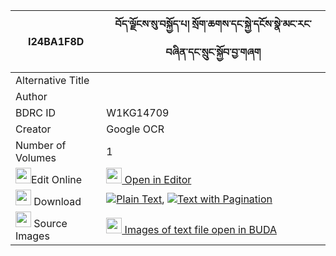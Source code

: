 |I24BA1F8D|བོད་ལྗོངས་སུ་བསྐྱོད་པ། སྲོག་ཆགས་དང་སྐྱེ་དངོས་སྣེ་མང་རང་བཞིན་དང་སྲུང་སྐྱོབ་བྱ་གཞག 
| --- | --- 
|Alternative Title |
|Author | 
|BDRC ID | W1KG14709
|Creator | Google OCR
|Number of Volumes| 1
|<img width="25" src="https://img.icons8.com/color/25/000000/edit-property.png">Edit Online| [<img width="25" src="https://avatars.githubusercontent.com/u/45091458?s=200&v=4"> Open in Editor](http://editor.openpecha.org/I24BA1F8D)
|<img width="25" src="https://img.icons8.com/fluent/48/000000/download-2.png"/>  Download | [![](https://img.icons8.com/color/20/000000/txt.png)Plain Text](https://github.com/Openpecha/I24BA1F8D/releases/download/v1/bojong_su_kyopa_sokchak_dang_k_plain_I24BA1F8D.zip), [![](https://img.icons8.com/color/20/000000/txt.png)Text with Pagination](https://github.com/Openpecha/I24BA1F8D/releases/download/v1/bojong_su_kyopa_sokchak_dang_k_pages_I24BA1F8D.zip)
|<img width="25" src="https://img.icons8.com/plasticine/100/000000/pictures-folder.png"/>  Source Images | [<img width="25" src="https://library.bdrc.io/icons/BUDA-small.svg"> Images of text file open in BUDA](https://library.bdrc.io/show/bdr:W1KG14709)